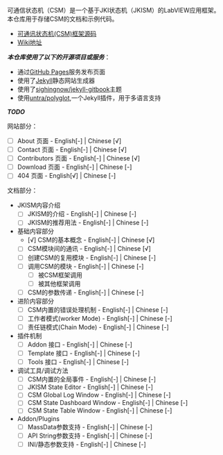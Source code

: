 可通信状态机（CSM）是一个基于JKI状态机（JKISM）的LabVIEW应用框架。本仓库用于存储CSM的文档和示例代码。

- [可通讯状态机(CSM)框架源码](https://github.com/NEVSTOP-LAB/Communicable-State-Machine)
- [Wiki地址](https://nevstop-lab.github.io/CSM-Wiki/)

_**本仓库使用了以下的开源项目或服务**_：
- 通过[GitHub Pages](https://pages.github.com/)服务发布页面
- 使用了[Jekyll](https://jekyllrb.com/)静态网站生成器
- 使用了[sighingnow/jekyll-gitbook](https://github.com/sighingnow/jekyll-gitbook)主题
- 使用[untra/polyglot](https://github.com/untra/polyglot),一个Jekyll插件，用于多语言支持

_**TODO**_

网站部分：
- [ ] About 页面 - English[-] | Chinese [√]
- [ ] Contact 页面 - English[-] | Chinese [√]
- [ ] Contributors 页面 - English[-] | Chinese [√]
- [ ] Download 页面 - English[-] | Chinese [-]
- [ ] 404 页面 - English[√] | Chinese [-]

文档部分：
- JKISM内容介绍
  - [ ] JKISM的介绍 - English[-] | Chinese [-]
  - [ ] JKISM的推荐用法 - English[-] | Chinese [-]

- 基础内容部分
  - [√] CSM的基本概念 - English[-] | Chinese [√]
  - [ ] CSM模块间的通讯 - English[-] | Chinese [√]
  - [ ] 创建CSM的复用模块 - English[-] | Chinese [-]
  - [ ] 调用CSM的模块 - English[-] | Chinese [-]
    - [ ] 被CSM框架调用
    - [ ] 被其他框架调用
  - [ ] CSM的参数传递 - English[-] | Chinese [-]

- 进阶内容部分
  - [ ] CSM内置的错误处理机制 - English[-] | Chinese [-]
  - [ ] 工作者模式(worker Mode) - English[-] | Chinese [-]
  - [ ] 责任链模式(Chain Mode) - English[-] | Chinese [-]

- 插件机制
  - [ ] Addon 接口 - English[-] | Chinese [-]
  - [ ] Template 接口 - English[-] | Chinese [-]
  - [ ] Tools 接口 - English[-] | Chinese [-]

- 调试工具/调试方法
  - [ ] CSM内置的全局事件 - English[-] | Chinese [-]
  - [ ] JKISM State Editor - English[-] | Chinese [-]
  - [ ] CSM Global Log Window - English[-] | Chinese [-]
  - [ ] CSM State Dashboard Window - English[-] | Chinese [-]
  - [ ] CSM State Table Window - English[-] | Chinese [-]

- Addon/Plugins
  - [ ] MassData参数支持 - English[-] | Chinese [-]
  - [ ] API String参数支持 - English[-] | Chinese [-]
  - [ ] INI/静态参数支持 - English[-] | Chinese [-]
